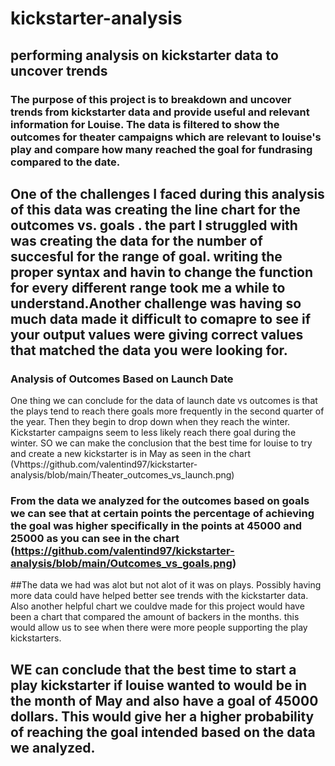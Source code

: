 # kickstarter-analysis
## performing analysis on kickstarter data to uncover trends
### The purpose of this project is to breakdown and uncover trends from kickstarter data and provide useful and relevant information for Louise. The data is filtered to show the outcomes for theater campaigns which are relevant to louise's play and compare how many reached the goal for fundrasing compared to the date. 
## One of the challenges I faced during this analysis of this data was creating the line chart for the outcomes vs. goals . the part I struggled with was creating the data for the number of succesful for the range of goal. writing the proper syntax and havin to change the function for every different range took me a while to understand.Another challenge was having so much data made it difficult to comapre to see if your output values were giving correct values that matched the data you were looking for. 

### Analysis of Outcomes Based on Launch Date
One thing we can conclude for the data of launch date vs outcomes is that the plays tend to reach there goals more frequently in the second quarter of the year. Then they begin to drop down when they reach the winter. Kickstarter campaigns seem to less likely reach there goal during the winter. SO we can make the conclusion that the best time for louise to try and create a new kickstarter is in May as seen in the chart (Vhttps://github.com/valentind97/kickstarter-analysis/blob/main/Theater_outcomes_vs_launch.png)

 

### From the data we analyzed for the outcomes based on goals we can see that at certain points the percentage of achieving the goal was higher specifically in the points at 45000 and 25000 as you can see in the chart (https://github.com/valentind97/kickstarter-analysis/blob/main/Outcomes_vs_goals.png)

##The data we had was alot but not alot of it was on plays. Possibly having more data could have helped better see trends with the kickstarter data. Also another helpful chart we couldve made for this project would have been a chart that compared the amount of backers in the months. this would allow us to see when there were more people supporting the play kickstarters. 

## WE can conclude that the best time to start a play kickstarter if louise wanted to would be in the month of May and also have a goal of 45000 dollars. This would give her a higher probability of reaching the goal intended based on the data we analyzed. 


